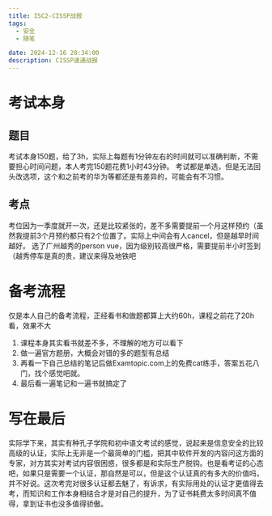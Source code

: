 ```yaml
---
title: ISC2-CISSP战报
tags:
  - 安全
  - 随笔

date: 2024-12-16 20:34:00
description: CISSP速通战报
---
```


# 考试本身
## 题目
考试本身150题，给了3h，实际上每题有1分钟左右的时间就可以准确判断，不需要担心时间问题，本人考完150题花费1小时43分钟。
考试都是单选，但是无法回头改选项，这个和之前考的华为等都还是有差异的，可能会有不习惯。
## 考点
考位因为一季度就开一次，还是比较紧张的，差不多需要提前一个月这样预约（虽然我提前3个月预约都只有2个位置了。实际上中间会有人cancel，但是越早时间越好。
选了广州越秀的person vue，因为级别较高很严格，需要提前半小时签到（越秀停车是真的贵，建议来得及地铁吧

# 备考流程
仅是本人自己的备考流程，正经看书和做题都算上大约60h，课程之前花了20h看，效果不大
1. 课程本身其实看书就差不多，不理解的地方可以看下
2. 做一遍官方题册，大概会对错的多的题型有总结
3. 再看一下自己总结的笔记后做Examtopic.com上的免费cat练手，答案五花八门，找个感觉吧就。
4. 最后看一遍笔记和一遍书就搞定了

# 写在最后
实际学下来，其实有种孔子学院和初中语文考试的感觉，说起来是信息安全的比较高级的认证，实际上无非是一个最简单的门槛，把其中软件开发的内容问这方面的专家，对方其实对考试内容很困惑，很多都是和实际生产脱钩。也是看考证的心态吧，如果只是需要一个认证，那自然是可以，但是这个认证真的有多大的价值吗，并不好说。这次考完对很多认证都去魅了，有诉求，有实际用处的认证才更值得去考，而知识和工作本身相结合才是对自己的提升，为了证书耗费太多时间真不值得，拿到证书也没多值得骄傲。
